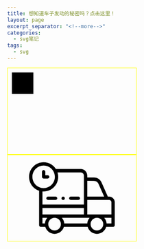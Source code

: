 ```yaml
---
title: 想知道车子发动的秘密吗？点击这里！
layout: page
excerpt_separator: "<!--more-->"
categories: 
  - svg笔记
tags:
  - svg
---  
```


<!--more-->
<style>
svg {
  width:300px;
  height:200px;
  border:1px solid yellow;

  -webkit-transition: transform 5s;
}
</style>
</head>
<body>
<svg xmlns="http://www.w3.org/2000/svg">
  <rect id="ant"
        x="10" y="10"
        width="50" height="50"
        >
 
  </rect>
  <animate
           xlink:href="#car"
           attributeName="x"  
           to="100"
           dur="3s"
           begin="0s"/>
</svg>
</head>
<body>
	<svg <svg xmlns="http://www.w3.org/2000/svg" height="512pt" viewBox="0 -43 512 512" width="512pt"><path d="m478.175781 204.574219h-7.617187l-37.609375-84.367188c-7.871094-17.65625-25.445313-29.105469-44.773438-29.164062l-40.546875-.132813v-11.496094c0-21.5-17.453125-38.988281-38.90625-38.988281h-148.117187c-15.464844-24.28125-42.644531-40.425781-73.523438-40.425781-48.015625 0-87.082031 39.03125-87.082031 87.007812 0 38.546876 25.21875 71.320313 60.035156 82.714844v204.957032c0 5.523437 4.476563 10 10 10h26.917969c6.964844 24.105468 29.234375 41.785156 55.554687 41.785156 26.320313 0 48.585938-17.679688 55.554688-41.785156h141.792969c6.964843 24.105468 29.234375 41.785156 55.554687 41.785156 26.320313 0 48.585938-17.679688 55.554688-41.785156h41.035156c5.523438 0 10-4.476563 10-10v-136.273438c0-18.652344-15.175781-33.832031-33.824219-33.832031zm13.824219 33.832031v72.4375h-144.371094v-86.269531h130.546875c7.621094 0 13.824219 6.207031 13.824219 13.832031zm-144.269531 126.273438h-137.546875c-.878906-12.890626-6-24.632813-13.976563-33.839844h165.503907c-7.980469 9.207031-13.101563 20.949218-13.980469 33.839844zm-267.695313-53.839844v-38.582032h247.59375v38.582032zm308.074219-199.796875c11.472656.035156 21.902344 6.828125 26.574219 17.308593l33.976562 76.222657h-101.03125v-93.664063zm-368.109375-24.035157c0-36.949218 30.09375-67.007812 67.082031-67.007812s67.082031 30.058594 67.082031 67.007812c0 36.949219-30.09375 67.007813-67.082031 67.007813s-67.082031-30.058594-67.082031-67.007813zm67.082031 87.007813c48.015625 0 87.082031-39.03125 87.082031-87.007813 0-9.265624-1.457031-18.199218-4.15625-26.582031h138.714844c10.425782 0 18.90625 8.519531 18.90625 18.988281v172.84375h-247.59375v-78.523437c2.324219.1875 4.675782.28125 7.046875.28125zm-7.046875 156.824219h28.773438c-7.980469 9.207031-13.101563 20.949218-13.980469 33.839844h-14.792969zm72.472656 75.625c-20.851562 0-37.816406-16.960938-37.816406-37.8125 0-20.847656 16.964844-37.808594 37.816406-37.808594 20.847657 0 37.8125 16.960938 37.8125 37.808594 0 20.851562-16.964843 37.8125-37.8125 37.8125zm252.902344 0c-20.851562 0-37.816406-16.960938-37.816406-37.8125 0-20.847656 16.964844-37.808594 37.816406-37.808594 20.851563 0 37.8125 16.960938 37.8125 37.808594 0 20.851562-16.964844 37.8125-37.8125 37.8125zm86.589844-41.785156h-28.914062c-.878907-12.890626-6-24.632813-13.976563-33.839844h42.890625zm0 0"/><path d="m111.164062 97.007812h-24.082031c-5.523437 0-10-4.476562-10-10v-30.585937c0-5.523437 4.476563-10 10-10 5.523438 0 10 4.476563 10 10v20.585937h14.082031c5.523438 0 10 4.476563 10 10 0 5.523438-4.476562 10-10 10zm0 0"/><path d="m203.648438 224.582031c-4.1875 0-7.988282-2.714843-9.40625-6.640625-1.394532-3.863281-.199219-8.335937 2.9375-10.992187 3.285156-2.777344 8.09375-3.121094 11.746093-.863281 3.507813 2.167968 5.320313 6.410156 4.523438 10.445312-.910157 4.609375-5.101563 8.050781-9.800781 8.050781zm0 0"/><path d="m158.433594 224.574219h-45.320313c-5.523437 0-10-4.476563-10-10 0-5.519531 4.476563-10 10-10h45.320313c5.523437 0 10 4.480469 10 10 0 5.523437-4.476563 10-10 10zm0 0"/><path d="m294.550781 224.574219h-45.320312c-5.519531 0-10-4.476563-10-10 0-5.519531 4.480469-10 10-10h45.320312c5.523438 0 10 4.480469 10 10 0 5.523437-4.476562 10-10 10zm0 0"/></svg>
</body>